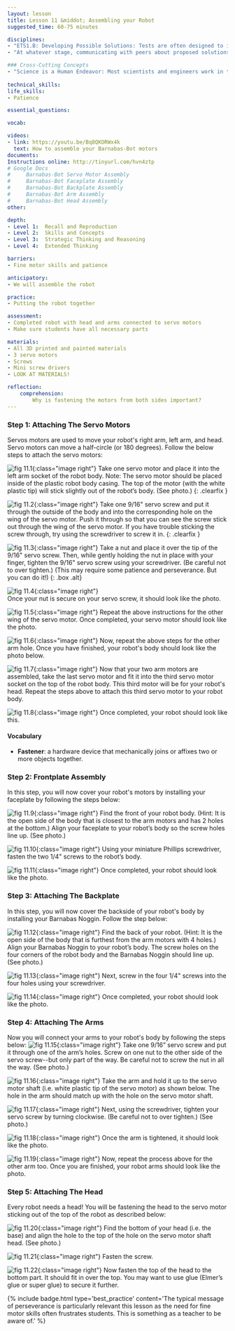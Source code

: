 ```yaml
---
layout: lesson
title: Lesson 11 &middot; Assembling your Robot
suggested_time: 60-75 minutes

disciplines:
- "ETS1.B: Developing Possible Solutions: Tests are often designed to identify failure points or difficulties, which suggest the elements of the design that need to be improved. (3-5-ETS1-3)"
- "At whatever stage, communicating with peers about proposed solutions is an important part of the design process, and shared ideas can lead to improved designs. (3-5-ETS1-2)"

### Cross-Cutting Concepts
- "Science is a Human Endeavor: Most scientists and engineers work in teams. (4-PS3-4)"
  
technical_skills:
life_skills:
- Patience

essential_questions:

vocab:

videos:
- link: https://youtu.be/Bq8QKORWx4k
  text: How to assemble your Barnabas-Bot motors
documents:
Instructions online: http://tinyurl.com/hvn4ztp  
# Google Docs  
#     Barnabas-Bot Servo Motor Assembly
#     Barnabas-Bot Faceplate Assembly
#     Barnabas-Bot Backplate Assembly
#     Barnabas-Bot Arm Assembly
#     Barnabas-Bot Head Assembly
other:

depth:
- Level 1:  Recall and Reproduction
- Level 2:  Skills and Concepts
- Level 3:  Strategic Thinking and Reasoning
- Level 4:  Extended Thinking

barriers: 
- Fine motor skills and patience  

anticipatory:
- We will assemble the robot

practice:
- Putting the robot together  

assessment:
- Completed robot with head and arms connected to servo motors  
- Make sure students have all necessary parts  

materials:
- All 3D printed and painted materials
- 3 servo motors
- Screws
- Mini screw drivers
- LOOK AT MATERIALS!

reflection:
    comprehension: 
        Why is fastening the motors from both sides important?
---
```


### Step 1: Attaching The Servo Motors
Servos motors are used to move your robot's right arm, left arm, and head.  Servo motors can move a half-circle (or 180 degrees). Follow the below steps to attach the servo motors:

![fig 11.1](fig-11_1.jpg){:class="image right"} Take one servo motor and place it into the left arm socket of the robot body.  Note:  The servo motor should be placed inside of the plastic robot body casing.  The top of the motor (with the white plastic tip) will stick slightly out of the robot’s body.  (See photo.)
{: .clearfix }

![fig 11.2](fig-11_2.jpg){:class="image right"} 
Take one 9/16" servo screw and put it through the outside of the body and into the corresponding hole on the wing of the servo motor.  Push it through so that you can see the screw stick out through the wing of the servo motor.  If you have trouble sticking the screw through, try using the screwdriver to screw it in.
{: .clearfix }

![fig 11.3](fig-11_3.jpg){:class="image right"} Take a nut and place it over the tip of the 9/16" servo screw.  Then, while gently holding the nut in place with your finger, tighten the 9/16" servo screw using your screwdriver. (Be careful not to over tighten.)  (This may require some patience and perseverance.  But you can do it!)
{: .box .alt}

![fig 11.4](fig-11_4.jpg){:class="image right"}  
Once your nut is secure on your servo screw, it should look like the photo.

![fig 11.5](fig-11_5.jpg){:class="image right"} Repeat the above instructions for the other wing of the servo motor.  Once completed, your servo motor should look like the photo.  

![fig 11.6](fig-11_6.jpg){:class="image right"} Now, repeat the above steps for the other arm hole.  Once you have finished, your robot's body should look like the photo below.

![fig 11.7](fig-11_7.jpg){:class="image right"} Now that your two arm motors are assembled, take the last servo motor and fit it into the third servo motor socket on the top of the robot body.  This third motor will be for your robot's head.  Repeat the steps above to attach this third servo motor to your robot body.  

![fig 11.8](fig-11_8.jpg){:class="image right"} Once completed, your robot should look like this.

#### Vocabulary
   * **Fastener**: a hardware device that mechanically joins or affixes two or more objects together.

### Step 2: Frontplate Assembly
In this step, you will now cover your robot's motors by installing your faceplate by following the steps below:

![fig 11.9](fig-11_9.jpg){:class="image right"} Find the front of your robot body.  (Hint: It is the open side of the body that is closest to the arm motors and has 2 holes at the bottom.)  Align your faceplate to your robot’s body so the screw holes line up.  (See photo.)  

![fig 11.10](fig-11_10.jpg){:class="image right"} Using your miniature Phillips screwdriver, fasten the two 1/4" screws to the robot’s body.

![fig 11.11](fig-11_11.jpg){:class="image right"} Once completed, your robot should look like the photo.

### Step 3: Attaching The Backplate
In this step, you will now cover the backside of your robot's body by installing your Barnabas Noggin. Follow the step below:

![fig 11.12](fig-11_12.jpg){:class="image right"} Find the back of your robot.  (Hint: It is the open side of the body that is furthest from the arm motors with 4 holes.)  Align your Barnabas Noggin to your robot’s body. The screw holes on the four corners of the robot body and the Barnabas Noggin should line up.  (See photo.)  

![fig 11.13](fig-11_13.jpg){:class="image right"} Next, screw in the four 1/4" screws into the four holes using your screwdriver. 

![fig 11.14](fig-11_14.jpg){:class="image right"} Once completed, your robot should look like the photo.

### Step 4: Attaching The Arms
Now you will connect your arms to your robot's body by following the steps below:
![fig 11.15](fig-11_15.jpg){:class="image right"}  Take one 9/16” servo screw and put it through one of the arm’s holes.  Screw on one nut to the other side of the servo screw--but only part of the way.  Be careful not to screw the nut in all the way.  (See photo.)

![fig 11.16](fig-11_16.jpg){:class="image right"} Take the arm and hold it up to the servo motor shaft (i.e. white plastic tip of the servo motor) as shown below.  The hole in the arm should match up with the hole on the servo motor shaft.

![fig 11.17](fig-11_17.jpg){:class="image right"} Next, using the screwdriver, tighten your servo screw by turning clockwise.  (Be careful not to over tighten.)  (See photo.)

![fig 11.18](fig-11_18.jpg){:class="image right"} Once the arm is tightened, it should look like the photo.

![fig 11.19](fig-11_19.jpg){:class="image right"} Now, repeat the process above for the other arm too.  Once you are finished, your robot arms should look like the photo. 

### Step 5: Attaching The Head
Every robot needs a head! You will be fastening the head to the servo motor sticking out of the top of the robot as described below:

![fig 11.20](fig-11_20.jpg){:class="image right"} Find the bottom of your head (i.e. the base) and align the hole to the top of the hole on the servo motor shaft head.  (See photo.)  

![fig 11.21](fig-11_21.jpg){:class="image right"} Fasten the screw.

![fig 11.22](fig-11_22.jpg){:class="image right"} Now fasten the top of the head to the bottom part.  It should fit in over the top.  You may want to use glue (Elmer’s glue or super glue) to secure it further. 

{% include badge.html type='best_practice' content='The typical message of perseverance is particularly relevant this lesson as the need for fine motor skills often frustrates students. This is something as a teacher to be aware of.' %}